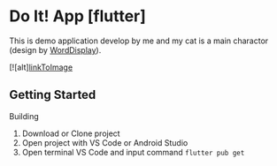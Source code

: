 # Do It! App [flutter]

This is demo application develop by me and my cat is a main charactor (design by [WordDisplay](https://instagram.com/swim_on_bed?igshid=YmMyMTA2M2Y=)).

[![alt][linkToImage](https://drive.google.com/file/d/1Yf3GXoXkIzpuOC0-4ZjQjgebm9CMTXtk/view?usp=sharing)

## Getting Started

Building

1. Download or Clone project 
2. Open project with VS Code or Android Studio
3. Open terminal VS Code and input command ```flutter pub get```
